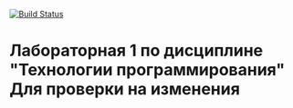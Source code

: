 [![Build Status](https://app.travis-ci.com/Lectorr100/Lab1TP.svg?branch=main)](https://app.travis-ci.com/Lectorr100/Lab1TP)
# Лабораторная 1 по дисциплине "Технологии программирования" Для проверки на изменения
